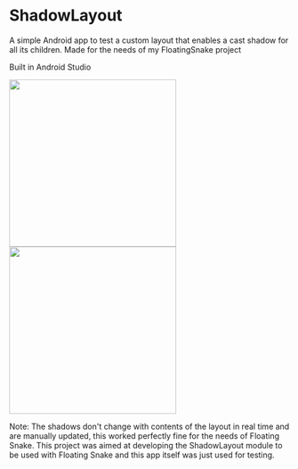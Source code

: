 # ShadowLayout
A simple Android app to test a custom layout that enables a cast shadow for all its children. Made for the needs of my FloatingSnake project

Built in Android Studio

<img src="https://i.imgur.com/qZa8pyW.png" width="300"/> <img src="https://i.imgur.com/VDUwVev.png" width="300"/>

Note: The shadows don't change with contents of the layout in real time and are manually updated, this worked perfectly fine for the needs of Floating Snake. This project was aimed at developing the ShadowLayout module to be used with Floating Snake and this app itself was just used for testing.
